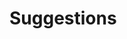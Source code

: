 # Suggestions

<demos :items="{
  Vue: 'Examples/Community/Vue',
  React: 'Examples/Community/React',
}" />
